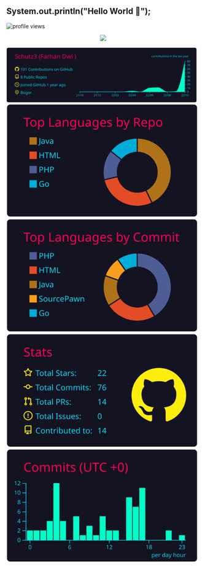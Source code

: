 ## System.out.println("Hello World 👋");
![profile views](https://komarev.com/ghpvc/?username=Schutz3)

<div align="center">
	<img src="https://file.farhand.tech/public/ttej7.gif">
</div>

[![](https://raw.githubusercontent.com/Schutz3/Schutz3/master/profile-summary-card-output/2077/0-profile-details.svg)](https://github.com/vn7n24fzkq/github-profile-summary-cards)
[![](https://raw.githubusercontent.com/Schutz3/Schutz3/master/profile-summary-card-output/2077/1-repos-per-language.svg)](https://github.com/vn7n24fzkq/github-profile-summary-cards) [![](https://raw.githubusercontent.com/Schutz3/Schutz3/master/profile-summary-card-output/2077/2-most-commit-language.svg)](https://github.com/vn7n24fzkq/github-profile-summary-cards)
[![](https://raw.githubusercontent.com/Schutz3/Schutz3/master/profile-summary-card-output/2077/3-stats.svg)](https://github.com/vn7n24fzkq/github-profile-summary-cards) [![](https://raw.githubusercontent.com/Schutz3/Schutz3/master/profile-summary-card-output/2077/4-productive-time.svg)](https://github.com/vn7n24fzkq/github-profile-summary-cards)




